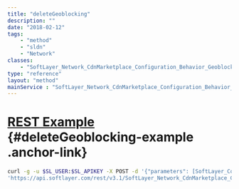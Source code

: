 ```yaml
---
title: "deleteGeoblocking"
description: ""
date: "2018-02-12"
tags:
    - "method"
    - "sldn"
    - "Network"
classes:
    - "SoftLayer_Network_CdnMarketplace_Configuration_Behavior_Geoblocking"
type: "reference"
layout: "method"
mainService : "SoftLayer_Network_CdnMarketplace_Configuration_Behavior_Geoblocking"
---
```


# [REST Example](#deleteGeoblocking-example) <a href="/article/rest/"><i class="fas fa-question"></i></a> {#deleteGeoblocking-example .anchor-link} 
```bash
curl -g -u $SL_USER:$SL_APIKEY -X POST -d '{"parameters": [SoftLayer_Container_Network_CdnMarketplace_Configuration_Input]}' \
'https://api.softlayer.com/rest/v3.1/SoftLayer_Network_CdnMarketplace_Configuration_Behavior_Geoblocking/deleteGeoblocking'
```
